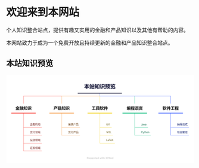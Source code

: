 
# 欢迎来到本网站

个人知识整合站点，提供有趣又实用的金融和产品知识以及其他有帮助的内容。

本网站致力于成为一个免费开放且持续更新的金融和产品知识整合站点。

## 本站知识预览
![](intro/images/本站知识预览.png)
